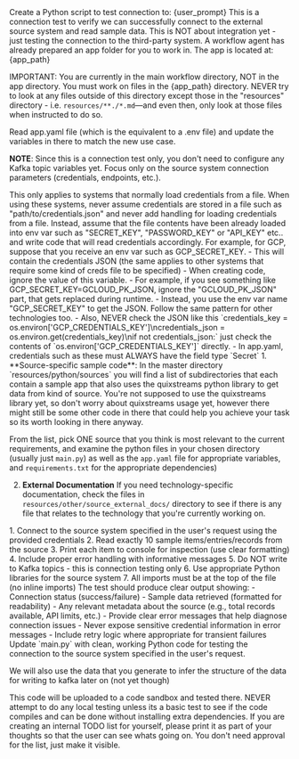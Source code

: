 <task>
Create a Python script to test connection to: {user_prompt}
</task>

<purpose>
This is a connection test to verify we can successfully connect to the external source system and read sample data. This is NOT about integration yet - just testing the connection to the third-party system.
</purpose>

<working-directory>
A workflow agent has already prepared an app folder for you to work in. The app is located at: {app_path}

IMPORTANT: You are currently in the main workflow directory, NOT in the app directory.
You must work on files in the {app_path} directory. NEVER try to look at any files outside of this directory except those in the "resources" directory - i.e. `resources/**./*.md`—and even then, only look at those files when instructed to do so.
</working-directory>

<environment-variables>
Read app.yaml file (which is the equivalent to a .env file) and update the variables in there to match the new use case.

**NOTE**: Since this is a connection test only, you don't need to configure any Kafka topic variables yet. Focus only on the source system connection parameters (credentials, endpoints, etc.).
</environment-variables>

<credential-handling>
This only applies to systems that normally load credentials from a file. When using these systems, never assume credentials are stored in a file such as "path/to/credentials.json" and never add handling for loading credentials from a file.
Instead, assume that the file contents have been already loaded into env var such as "SECRET_KEY", "PASSWORD_KEY" or "API_KEY" etc.. and write code that will read credentials accordingly.
For example, for GCP, suppose that you receive an env var such as GCP_SECRET_KEY.
 - This will contain the credentials JSON (the same applies to other systems that require some kind of creds file to be specified)
 - When creating code, ignore the value of this variable.
 - For example, if you see something like GCP_SECRET_KEY=GCLOUD_PK_JSON, ignore the "GCLOUD_PK_JSON" part, that gets replaced during runtime.
 - Instead, you use the env var name "GCP_SECRET_KEY" to get the JSON. Follow the same pattern for other technologies too.
 - Also, NEVER check the JSON like this `credentials_key = os.environ['GCP_CREDENTIALS_KEY']\ncredentials_json = os.environ.get(credentials_key)\nif not credentials_json:` just check the contents of `os.environ['GCP_CREDENTIALS_KEY']` directly.
 - In app.yaml, credentials such as these must ALWAYS have the field type `Secret`
</credential-handling>

<knowledge-resources>
1. **Source-specific sample code**:
In the master directory `resources/python/sources` you will find a list of subdirectories that each contain a sample app that also uses the quixstreams python library to get data from kind of source. You're not supposed to use the quixstreams library yet, so don't worry about quixstreams usage yet, however there might still be some other code in there that could help you achieve your task so its worth looking in there anyway.

From the list, pick ONE source that you think is most relevant to the current requirements, and examine the python files in your chosen directory (usually just `main.py`) as well as the `app.yaml` file for appropriate variables, and `requirements.txt` for the appropriate dependencies)

2. **External Documentation**
If you need technology-specific documentation, check the files in `resources/other/source_external_docs/` directory to see if there is any file that relates to the technology that you're currently working on.
</knowledge-resources>

<requirements>
1. Connect to the source system specified in the user's request using the provided credentials
2. Read exactly 10 sample items/entries/records from the source
3. Print each item to console for inspection (use clear formatting)
4. Include proper error handling with informative messages
5. Do NOT write to Kafka topics - this is connection testing only
6. Use appropriate Python libraries for the source system
7. All imports must be at the top of the file (no inline imports)
</requirements>

<output-format>
The test should produce clear output showing:
- Connection status (success/failure)
- Sample data retrieved (formatted for readability)
- Any relevant metadata about the source (e.g., total records available, API limits, etc.)
</output-format>

<error-handling>
- Provide clear error messages that help diagnose connection issues
- Never expose sensitive credential information in error messages
- Include retry logic where appropriate for transient failures
</error-handling>

<instructions>
Update `main.py` with clean, working Python code for testing the connection to the source system specified in the user's request.

We will also use the data that you generate to infer the structure of the data for writing to kafka later on (not yet though)
</instructions>

<critical-note-testing>
This code will be uploaded to a code sandbox and tested there. NEVER attempt to do any local testing unless its a basic test to see if the code compiles and can be done without installing extra dependencies.
</critical-note-testing>

<important-note-todos>
If you are creating an internal TODO list for yourself, please print it as part of your thoughts so that the user can see whats going on. You don't need approval for the list, just make it visible.
</important-note-todos>